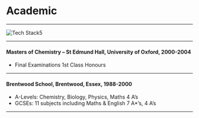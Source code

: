 # Academic

----

![Tech Stack5](/images/banner11.jpg)

----

#### Masters of Chemistry – St Edmund Hall, University of Oxford, 2000-2004

- Final Examinations 1st Class Honours

----

#### Brentwood School, Brentwood, Essex, 1988-2000

- A-Levels: Chemistry, Biology, Physics, Maths 4 A’s
- GCSEs: 11 subjects including Maths & English 7 A*’s, 4 A’s

----
